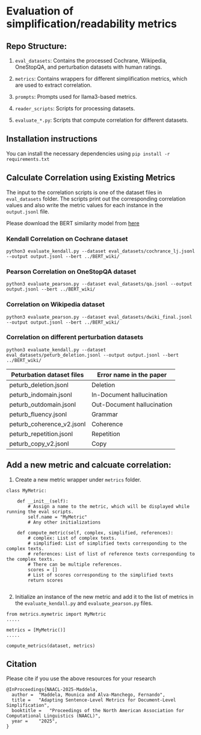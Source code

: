 # Evaluation of simplification/readability metrics

## Repo Structure: 
1. ```eval_datasets```: Contains the processed Cochrane, Wikipedia, OneStopQA, and perturbation datasets
with human ratings. 

2. ```metrics```: Contains wrappers for different simplification metrics, which are used to extract
correlation.

3. ``prompts``: Prompts used for llama3-based metrics.

4. ``reader_scripts``: Scripts for processing datasets.

5. ``evaluate_*.py``:  Scripts that compute correlation for different datasets.

## Installation instructions

You can install the necessary dependencies using ``pip install -r requirements.txt``

## Calculate Correlation using Existing Metrics

The input to the correlation scripts is one of the dataset files in `eval_datasets` folder. The scripts print out the corresponding correlation values and also 
write the metric values for each instance in the `output.jsonl` file. 

Please download the BERT similarity model from [here](https://drive.google.com/file/d/1I43F4OMkCvTUMtTd9Ft3P0hGiQLcFjlT/view)

### Kendall Correlation on Cochrane dataset

```
python3 evaluate_kendall.py --dataset eval_datasets/cochrance_lj.jsonl --output output.jsonl --bert ../BERT_wiki/
```

### Pearson Correlation on OneStopQA dataset

```
python3 evaluate_pearson.py --dataset eval_datasets/qa.jsonl --output output.jsonl --bert ../BERT_wiki/
```

### Correlation on Wikipedia dataset

```
python3 evaluate_pearson.py --dataset eval_datasets/dwiki_final.jsonl --output output.jsonl --bert ../BERT_wiki/
```

### Correlation on different perturbation datasets

```
python3 evaluate_kendall.py --dataset eval_datasets/peturb_deletion.jsonl --output output.jsonl --bert ../BERT_wiki/
```

| Peturbation dataset files      | Error name in the paper |
| ----------- | ----------- |
| peturb_deletion.jsonl      | Deletion       |
| peturb_indomain.jsonl    | In-Document hallucination |
| peturb_outdomain.jsonl    | Out-Document hallucination  |
| peturb_fluency.jsonl    | Grammar        |
| peturb_coherence_v2.jsonl    | Coherence        |
| peturb_repetition.jsonl    | Repetition        |
| peturb_copy_v2.jsonl    | Copy        |

## Add a new metric and calcuate correlation:

1. Create a new metric wrapper under `metrics` folder.
```
class MyMetric:

    def __init__(self):
        # Assign a name to the metric, which will be displayed while running the eval scripts.
        self.name = "MyMetric" 
        # Any other initializations
    
    def compute_metric(self, complex, simplified, references):
        # complex: List of complex texts.
        # simplified: List of simplified texts corresponding to the complex texts.
        # references: List of list of reference texts corresponding to the complex texts.
        # There can be multiple references.
        scores = []
        # List of scores corresponding to the simplified texts
        return scores    
       
```
2. Initialize an instance of the new metric and add it to the list of metrics in the `evaluate_kendall.py`
and `evaluate_pearson.py` files.
```
from metrics.mymetric import MyMetric
.....

metrics = [MyMetric()]
.....

compute_metrics(dataset, metrics)
```

## Citation
Please cite if you use the above resources for your research
```
@InProceedings{NAACL-2025-Maddela,
  author = 	"Maddela, Mounica and Alva-Manchego, Fernando",
  title = 	"Adapting Sentence-Level Metrics for Document-Level Simplification",
  booktitle = 	"Proceedings of the North American Association for Computational Linguistics (NAACL)",
  year = 	"2025",
}
```
